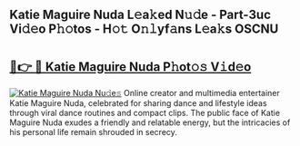 ## Katie Maguire Nuda L𝚎a𝚔ed N𝚞𝚍e - Part-3uc Vi𝚍𝚎o P𝚑𝚘tos - H𝚘𝚝 O𝚗𝚕yf𝚊ns L𝚎a𝚔s OSCNU

# <h2><a href="http://kf8dtud.oniu.top/?m=Katie+Maguire+Nuda">🔗👉 🔴 Katie Maguire Nuda P𝚑ot𝚘𝚜 V𝚒d𝚎o</a></h2>

[![Katie Maguire Nuda Nu𝚍e𝚜](https://i.imgur.com/0qMVB7G.gif)](http://kf8dtud.oniu.top/?m=Katie+Maguire+Nuda)
Online creator and multimedia entertainer Katie Maguire Nuda, celebrated for sharing dance and lifestyle ideas through viral dance routines and compact clips. The public face of Katie Maguire Nuda exudes a friendly and relatable energy, but the intricacies of his personal life remain shrouded in secrecy.  
